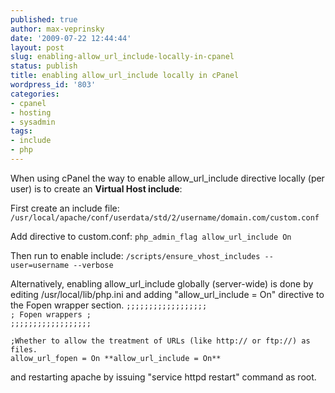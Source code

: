 ```yaml
---
published: true
author: max-veprinsky
date: '2009-07-22 12:44:44'
layout: post
slug: enabling-allow_url_include-locally-in-cpanel
status: publish
title: enabling allow_url_include locally in cPanel
wordpress_id: '803'
categories:
- cpanel
- hosting
- sysadmin
tags:
- include
- php
---
```


When using cPanel the way to enable allow_url_include directive locally (per user) is to create an **Virtual Host include**:

First create an include file:
`/usr/local/apache/conf/userdata/std/2/username/domain.com/custom.conf`

Add directive to custom.conf:
`
php_admin_flag allow_url_include On
`

Then run to enable include:
`/scripts/ensure_vhost_includes --user=username --verbose`

Alternatively, enabling allow_url_include globally (server-wide) is done by editing /usr/local/lib/php.ini and adding  "allow_url_include = On" directive to the Fopen wrapper section.
`;;;;;;;;;;;;;;;;;;                                                                                                                                           
; Fopen wrappers ;                                                                                                                                           
;;;;;;;;;;;;;;;;;;`                                                                                                                                           

`;Whether to allow the treatment of URLs (like http:// or ftp://) as files.                                                                                  
allow_url_fopen = On
**allow_url_include = On**`

and restarting apache by issuing "service httpd restart" command as root.


